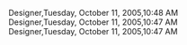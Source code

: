 ﻿Designer,Tuesday, October 11, 2005,10:48 AM  Designer,Tuesday, October 11, 2005,10:47 AM  Designer,Tuesday, October 11, 2005,10:47 AM